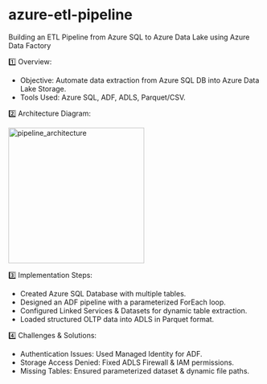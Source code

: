# azure-etl-pipeline

Building an ETL Pipeline from Azure SQL to Azure Data Lake using Azure Data Factory

1️⃣ Overview:

- Objective: Automate data extraction from Azure SQL DB into Azure Data Lake Storage.
- Tools Used: Azure SQL, ADF, ADLS, Parquet/CSV.


2️⃣ Architecture Diagram:

<img width="270" alt="pipeline_architecture" src="https://github.com/user-attachments/assets/43367168-3206-406c-8720-4c751349a3e4" />



3️⃣ Implementation Steps:

- Created Azure SQL Database with multiple tables.
- Designed an ADF pipeline with a parameterized ForEach loop.
- Configured Linked Services & Datasets for dynamic table extraction.
- Loaded structured OLTP data into ADLS in Parquet format.


4️⃣ Challenges & Solutions:

- Authentication Issues: Used Managed Identity for ADF.
- Storage Access Denied: Fixed ADLS Firewall & IAM permissions.
- Missing Tables: Ensured parameterized dataset & dynamic file paths.
